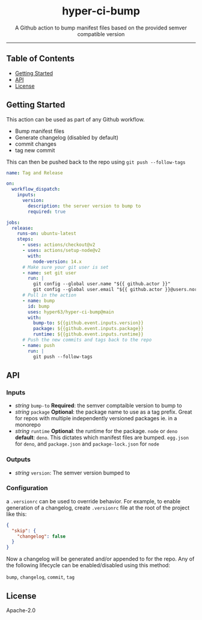 <h1 align="center">hyper-ci-bump</h1>
<p align="center">A Github action to bump manifest files based on the provided semver compatible version</p>
</p>

---

## Table of Contents

- [Getting Started](#getting-started)
- [API](#API)
- [License](#license)

## Getting Started

This action can be used as part of any Github workflow.

- Bump manifest files
- Generate changelog (disabled by default)
- commit changes
- tag new commit

This can then be pushed back to the repo using `git push --follow-tags`

```yml
name: Tag and Release

on:
  workflow_dispatch:
    inputs:
      version:
        description: the server version to bump to
        required: true

jobs:
  release:
    runs-on: ubuntu-latest
    steps:
      - uses: actions/checkout@v2
      - uses: actions/setup-node@v2
        with:
          node-version: 14.x
      # Make sure your git user is set
      - name: set git user
        run: |
          git config --global user.name "${{ github.actor }}"
          git config --global user.email "${{ github.actor }}@users.noreply.github.com"
      # Pull in the action
      - name: bump
        id: bump
        uses: hyper63/hyper-ci-bump@main
        with:
          bump-to: ${{github.event.inputs.version}}
          package: ${{github.event.inputs.package}}
          runtime: ${{github.event.inputs.runtime}}
      # Push the new commits and tags back to the repo
      - name: push
        run: |
          git push --follow-tags
```

## API

### Inputs

- *string* `bump-to` **Required**: the semver comptaible version to bump to
- *string* `package` **Optional**: the package name to use as a tag prefix. Great for repos with multiple independently versioned packages ie. in a monorepo
- *string* `runtime` **Optional**: the runtime for the package. `node` or `deno` **default**: `deno`. This dictates which manifest files are bumped. `egg.json` for `deno`, and `package.json` and `package-lock.json` for `node`

### Outputs

- *string* `version`: The semver version bumped to

### Configuration

a `.versionrc` can be used to override behavior. For example, to enable generation of a changelog, create `.versionrc` file at the root of the project like this:

```json
{
  "skip": {
    "changelog": false
  }
}
```

Now a changelog will be generated and/or appended to for the repo. Any of the following lifecycle can be enabled/disabled using this method:

`bump`, `changelog`, `commit`, `tag`

## License

Apache-2.0
